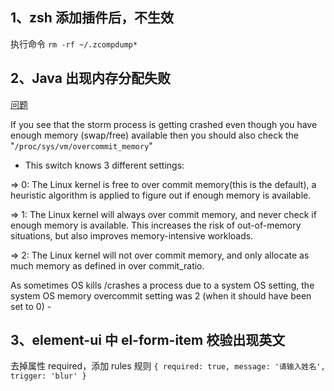 ## 1、zsh 添加插件后，不生效

执行命令 `rm -rf ~/.zcompdump*`

## 2、Java 出现内存分配失败

[问题](https://community.cloudera.com/t5/Support-Questions/Storm-quot-Cannot-allocate-memory-quot-quot-insufficient/td-p/144449)

If you see that the storm process is getting crashed even though you have enough memory (swap/free) available then you should also check the "`/proc/sys/vm/overcommit_memory`"

- This switch knows 3 different settings:

=> 0: The Linux kernel is free to over commit memory(this is the default), a heuristic algorithm is applied to figure out if enough memory is available.

=> 1: The Linux kernel will always over commit memory, and never check if enough memory is available. This increases the risk of out-of-memory situations, but also improves memory-intensive workloads.

=> 2: The Linux kernel will not over commit memory, and only allocate as much memory as defined in over commit_ratio.

As sometimes OS kills /crashes a process due to a system OS setting, the system OS memory overcommit setting was 2 (when it should have been set to 0) -

## 3、element-ui 中 el-form-item 校验出现英文

去掉属性 required，添加 rules 规则 `{ required: true, message: '请输入姓名', trigger: 'blur' }`
